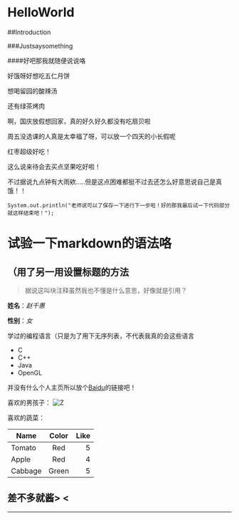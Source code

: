 # HelloWorld

##Introduction

###Justsaysomething

####好吧那我就随便说说咯


好饿呀好想吃五仁月饼

想喝留园的酸辣汤

还有绿茶烤肉

啊，国庆放假想回家，真的好久好久都没有吃扇贝啦

周五没选课的人真是太幸福了呀，可以放一个四天的小长假呢

红枣超级好吃！

这么说来待会去买点坚果吃好啦！

不过据说九点钟有大雨欸.....但是这点困难都挺不过去还怎么好意思说自己是真饿！！

`System.out.println("老师说可以了保存一下进行下一步啦！好的那我最后试一下代码部分就这样结束吧！");`



试验一下markdown的语法咯
=
（用了另一用设置标题的方法
-

>据说这叫块注释虽然我也不懂是什么意思，好像就是引用？


**姓名**：*赵千惠*

**性别**：*女*


学过的编程语言（只是为了用下无序列表，不代表我真的会这些语言
* C
* C++
* Java
* OpenGL

并没有什么个人主页所以放个[Baidu](http://baidu.com)的链接吧！


喜欢的男孩子：
![Z](http://img3.duitang.com/uploads/item/201411/08/20141108180621_QhYNC.jpeg)


喜欢的蔬菜：

| Name          |Color          |Like   |
| ------------- |:-------------:| -----:|
| Tomato        | Red           |   5   |
| Apple         | Red           |   4   |
| Cabbage       | Green         |   5   |



差不多就酱> <
---
---
